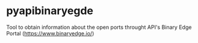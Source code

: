 # pyapibinaryegde
Tool to obtain information about the open ports throught API's Binary Edge Portal (https://www.binaryedge.io/)
